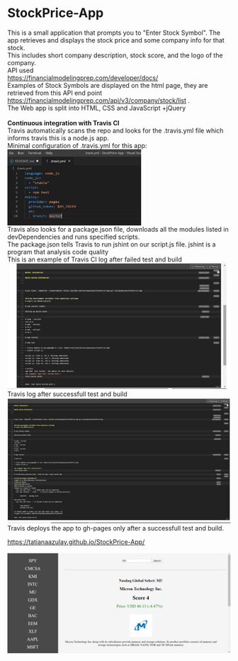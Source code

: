 # StockPrice-App
This is a small application that prompts you to "Enter Stock Symbol". 
The app retrieves and displays the stock price and some company info for that stock. <br>
This includes short company description, stock score, and the logo of the company.<br>
API used <br>
https://financialmodelingprep.com/developer/docs/<br>
Examples of Stock Symbols are displayed on the html page, they are retrieved from this API end point https://financialmodelingprep.com/api/v3/company/stock/list .<br>
The Web app is split into HTML, CSS and JavaScript +jQuery<br>
<br>
<strong>Continuous integration with Travis CI</strong><br>
Travis automatically scans the repo and looks for the .travis.yml file which informs travis this is a node.js app.<br>
Minimal configuration of .travis.yml for this app:<br>
<a href="url"><img src="https://github.com/tatianaazulay/StockPrice-App/blob/master/assets/yml.jpg" align="center"  width="60%" ></a><br>
Travis also looks for a package.json file, downloads all the modules listed in devDependencies and runs specified scripts.<br>
The package.json tells Travis to run jshint on our script.js file. 
jshint is a program that analysis code quality<br>
This is an example of Travis CI log after failed test and build<br>
![](assets/travis-log-failed.jpg)<br>
Travis log after successfull test and build<br>
![](assets/travis-log-success.jpg)<br>
Travis deploys the app to gh-pages only after a successfull test and build.<br>

https://tatianaazulay.github.io/StockPrice-App/<br>
<br>
![](assets/Untitled.png)
